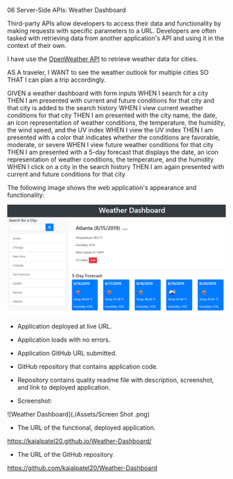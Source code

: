06 Server-Side APIs: Weather Dashboard


Third-party APIs allow developers to access their data and functionality by making requests with specific parameters to a URL. Developers are often tasked with retrieving data from another application's API and using it in the context of their own. 

I have use the [OpenWeather API](https://openweathermap.org/api) to retrieve weather data for cities. 

AS A traveler, I WANT to see the weather outlook for multiple cities
SO THAT I can plan a trip accordingly.


GIVEN a weather dashboard with form inputs
WHEN I search for a city
THEN I am presented with current and future conditions for that city and that city is added to the search history
WHEN I view current weather conditions for that city
THEN I am presented with the city name, the date, an icon representation of weather conditions, the temperature, the humidity, the wind speed, and the UV index
WHEN I view the UV index
THEN I am presented with a color that indicates whether the conditions are favorable, moderate, or severe
WHEN I view future weather conditions for that city
THEN I am presented with a 5-day forecast that displays the date, an icon representation of weather conditions, the temperature, and the humidity
WHEN I click on a city in the search history
THEN I am again presented with current and future conditions for that city

The following image shows the web application's appearance and functionality:

![The weather app includes a search option, a list of cities, and a five-day forecast and current weather conditions for Atlanta.](./Assets/06-server-side-apis-homework-demo.png)


* Application deployed at live URL.

* Application loads with no errors.

* Application GitHub URL submitted.

* GitHub repository that contains application code.


* Repository contains quality readme file with description, screenshot, and link to deployed application.

* Screenshot:

![Weather Dashboard](./Assets/Screen Shot .png)

* The URL of the functional, deployed application.

https://kajalpatel20.github.io/Weather-Dashboard/

* The URL of the GitHub repository. 

https://github.com/kajalpatel20/Weather-Dashboard